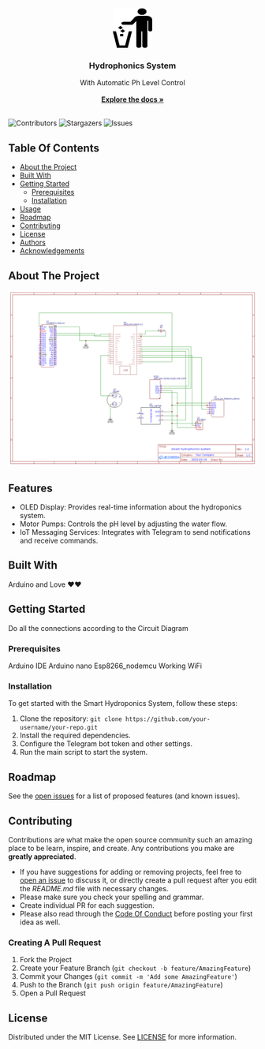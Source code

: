 <br/>
<p align="center">
  <a href="https://github.com/Dixon1323/smart-hydrophonics-system">
    <img src="images/logo.png" alt="Logo" width="80" height="80">
  </a>

  <h3 align="center">Hydrophonics  System</h3>

  <p align="center">
    With Automatic Ph Level Control
    <br/>
    <br/>
    <a href="https://github.com/Dixon1323/smart-hydrophonics-system"><strong>Explore the docs »</strong></a>
    <br/>
    <br/>
  </p>
</p>

![Contributors](https://img.shields.io/github/contributors/Dixon1323/smart-hydrophonics-system?color=dark-green) ![Stargazers](https://img.shields.io/github/stars/Dixon1323/smart-hydrophonics-system?style=social) ![Issues](https://img.shields.io/github/issues/Dixon1323/smart-hydrophonics-system) 

## Table Of Contents

* [About the Project](#about-the-project)
* [Built With](#built-with)
* [Getting Started](#getting-started)
  * [Prerequisites](#prerequisites)
  * [Installation](#installation)
* [Usage](#usage)
* [Roadmap](#roadmap)
* [Contributing](#contributing)
* [License](#license)
* [Authors](#authors)
* [Acknowledgements](#acknowledgements)

## About The Project

![Screen Shot](images/screenshot-min.png)

## Features

- OLED Display: Provides real-time information about the hydroponics system.
- Motor Pumps: Controls the pH level by adjusting the water flow.
- IoT Messaging Services: Integrates with Telegram to send notifications and receive commands.


## Built With

Arduino and Love ❤❤

## Getting Started

Do all the connections according to the Circuit Diagram

### Prerequisites

Arduino IDE
Arduino nano
Esp8266_nodemcu
Working WiFi

### Installation

To get started with the Smart Hydroponics System, follow these steps:

1. Clone the repository: `git clone https://github.com/your-username/your-repo.git`
2. Install the required dependencies.
3. Configure the Telegram bot token and other settings.
4. Run the main script to start the system.


## Roadmap

See the [open issues](https://github.com/Dixon1323/smart-hydrophonics-system/issues) for a list of proposed features (and known issues).

## Contributing

Contributions are what make the open source community such an amazing place to be learn, inspire, and create. Any contributions you make are **greatly appreciated**.
* If you have suggestions for adding or removing projects, feel free to [open an issue](https://github.com/Dixon1323/smart-hydrophonics-system/issues/new) to discuss it, or directly create a pull request after you edit the *README.md* file with necessary changes.
* Please make sure you check your spelling and grammar.
* Create individual PR for each suggestion.
* Please also read through the [Code Of Conduct](https://github.com/Dixon1323/smart-hydrophonics-system/blob/main/CODE_OF_CONDUCT.md) before posting your first idea as well.

### Creating A Pull Request

1. Fork the Project
2. Create your Feature Branch (`git checkout -b feature/AmazingFeature`)
3. Commit your Changes (`git commit -m 'Add some AmazingFeature'`)
4. Push to the Branch (`git push origin feature/AmazingFeature`)
5. Open a Pull Request

## License

Distributed under the MIT License. See [LICENSE](https://github.com/Dixon1323/smart-hydrophonics-system/blob/main/LICENSE.md) for more information.
